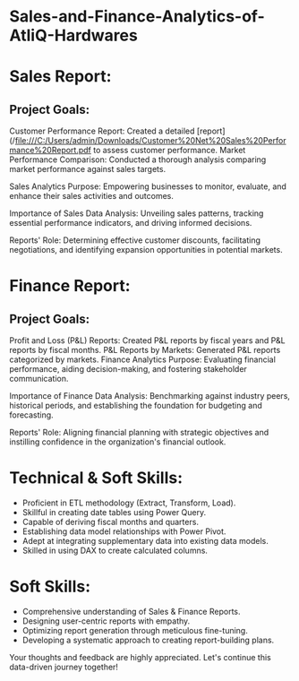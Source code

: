# Sales-and-Finance-Analytics-of-AtliQ-Hardwares

# Sales Report:
## Project Goals:

Customer Performance Report: Created a detailed [report](/[file:///C:/Users/admin/Downloads/Customer%20Net%20Sales%20Performance%20Report.pdf](https://github.com/Anugya10/Sales-and-Finance-Analytics-of-AtliQ-Hardwares/blob/main/Customer%20Net%20Sales%20Performance%20Report.pdf/) to assess customer performance.
Market Performance Comparison: Conducted a thorough analysis comparing market performance against sales targets.

Sales Analytics Purpose: Empowering businesses to monitor, evaluate, and enhance their sales activities and outcomes.

Importance of Sales Data Analysis: Unveiling sales patterns, tracking essential performance indicators, and driving informed decisions.

Reports' Role: Determining effective customer discounts, facilitating negotiations, and identifying expansion opportunities in potential markets.

# Finance Report:
## Project Goals:

Profit and Loss (P&L) Reports: Created P&L reports by fiscal years and P&L reports by fiscal months.
P&L Reports by Markets: Generated P&L reports categorized by markets.
Finance Analytics Purpose: Evaluating financial performance, aiding decision-making, and fostering stakeholder communication.

Importance of Finance Data Analysis: Benchmarking against industry peers, historical periods, and establishing the foundation for budgeting and forecasting.

Reports' Role: Aligning financial planning with strategic objectives and instilling confidence in the organization's financial outlook.

# Technical & Soft Skills:
- Proficient in ETL methodology (Extract, Transform, Load).
- Skillful in creating date tables using Power Query.
- Capable of deriving fiscal months and quarters.
- Establishing data model relationships with Power Pivot.
- Adept at integrating supplementary data into existing data models.
- Skilled in using DAX to create calculated columns.

# Soft Skills:
- Comprehensive understanding of Sales & Finance Reports.
- Designing user-centric reports with empathy.
- Optimizing report generation through meticulous fine-tuning.
- Developing a systematic approach to creating report-building plans.

Your thoughts and feedback are highly appreciated. Let's continue this data-driven journey together!
